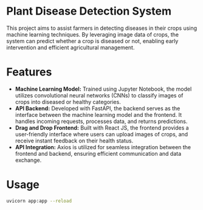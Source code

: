 # Plant Disease Detection System
This project aims to assist farmers in detecting diseases in their crops using machine learning techniques. By leveraging image data of crops, the system can predict whether a crop is diseased or not, enabling early intervention and efficient agricultural management.

#  Features
<ul>
  <li><b>Machine Learning Model:</b> Trained using Jupyter Notebook, the model utilizes convolutional neural networks (CNNs) to classify images of crops into diseased or healthy categories.</li>
  <li><b>API Backend:</b> Developed with FastAPI, the backend serves as the interface between the machine learning model and the frontend. It handles incoming requests, processes data, and returns predictions.</li>
  <li><b>Drag and Drop Frontend:</b> Built with React JS, the frontend provides a user-friendly interface where users can upload images of crops, and receive instant feedback on their health status.</li>
  <li><b>API Integration:</b> Axios is utilized for seamless integration between the frontend and backend, ensuring efficient communication and data exchange.</li>
</ul>

# Usage
```bash
uvicorn app:app --reload
